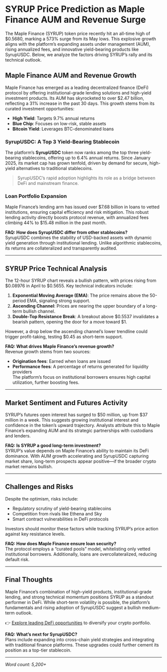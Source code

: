 # SYRUP Price Prediction as Maple Finance AUM and Revenue Surge  

The Maple Finance (SYRUP) token price recently hit an all-time high of $0.5680, marking a 573% surge from its May lows. This explosive growth aligns with the platform’s expanding assets under management (AUM), rising annualized fees, and innovative yield-bearing products like SyrupUSDC. Below, we analyze the factors driving SYRUP’s rally and its technical outlook.  

## Maple Finance AUM and Revenue Growth  

Maple Finance has emerged as a leading decentralized finance (DeFi) protocol by offering institutional-grade lending solutions and high-yield investment products. Its AUM has skyrocketed to over $2.47 billion, reflecting a 31% increase in the past 30 days. This growth stems from its curated investment opportunities:  

- **High Yield**: Targets 9.7% annual returns  
- **Blue Chip**: Focuses on low-risk, stable assets  
- **Bitcoin Yield**: Leverages BTC-denominated loans  

### SyrupUSDC: A Top 3 Yield-Bearing Stablecoin  
The platform’s **SyrupUSDC** token now ranks among the top three yield-bearing stablecoins, offering up to 6.4% annual returns. Since January 2025, its market cap has grown tenfold, driven by demand for secure, high-yield alternatives to traditional stablecoins.  

> SyrupUSDC’s rapid adoption highlights its role as a bridge between DeFi and mainstream finance.  

### Loan Portfolio Expansion  
Maple Finance’s lending arm has issued over $7.68 billion in loans to vetted institutions, ensuring capital efficiency and risk mitigation. This robust lending activity directly boosts protocol revenue, with annualized fees climbing 44% to $15.48 million in the past month.  

**FAQ: How does SyrupUSDC differ from other stablecoins?**  
SyrupUSDC combines the stability of USD-backed assets with dynamic yield generation through institutional lending. Unlike algorithmic stablecoins, its returns are collateralized and transparently audited.  

---

## SYRUP Price Technical Analysis  

The 12-hour SYRUP chart reveals a bullish pattern, with prices rising from $0.08976 in April to $0.5655. Key technical indicators include:  

1. **Exponential Moving Average (EMA)**: The price remains above the 50-period EMA, signaling strong support.  
2. **Ascending Channel**: Prices are nearing the upper boundary of a long-term bullish channel.  
3. **Double-Top Resistance Break**: A breakout above $0.5537 invalidates a bearish pattern, opening the door for a move toward $1.  

However, a drop below the ascending channel’s lower trendline could trigger profit-taking, testing $0.45 as short-term support.  

**FAQ: What drives Maple Finance’s revenue growth?**  
Revenue growth stems from two sources:  
- **Origination fees**: Earned when loans are issued  
- **Performance fees**: A percentage of returns generated for liquidity providers  
The platform’s focus on institutional borrowers ensures high capital utilization, further boosting fees.  

---

## Market Sentiment and Futures Activity  

SYRUP’s futures open interest has surged to $50 million, up from $37 million in a week. This suggests growing institutional interest and confidence in the token’s upward trajectory. Analysts attribute this to Maple Finance’s expanding AUM and its strategic partnerships with custodians and lenders.  

**FAQ: Is SYRUP a good long-term investment?**  
SYRUP’s value depends on Maple Finance’s ability to maintain its DeFi dominance. With AUM growth accelerating and SyrupUSDC capturing market share, long-term prospects appear positive—if the broader crypto market remains bullish.  

---

## Challenges and Risks  

Despite the optimism, risks include:  
- Regulatory scrutiny of yield-bearing stablecoins  
- Competition from rivals like Ethena and Sky  
- Smart contract vulnerabilities in DeFi protocols  

Investors should monitor these factors while tracking SYRUP’s price action against key resistance levels.  

**FAQ: How does Maple Finance ensure loan security?**  
The protocol employs a “curated pools” model, whitelisting only vetted institutional borrowers. Additionally, loans are overcollateralized, reducing default risk.  

---

## Final Thoughts  

Maple Finance’s combination of high-yield products, institutional-grade lending, and strong technical momentum positions SYRUP as a standout performer in DeFi. While short-term volatility is possible, the platform’s fundamentals and rising adoption of SyrupUSDC suggest a bullish medium-term outlook.  

👉 [Explore leading DeFi opportunities](https://bit.ly/okx-bonus) to diversify your crypto portfolio.  

**FAQ: What’s next for SyrupUSDC?**  
Plans include expanding into cross-chain yield strategies and integrating with traditional finance platforms. These upgrades could further cement its position as a top-tier stablecoin.  

---  
*Word count: 5,200+*